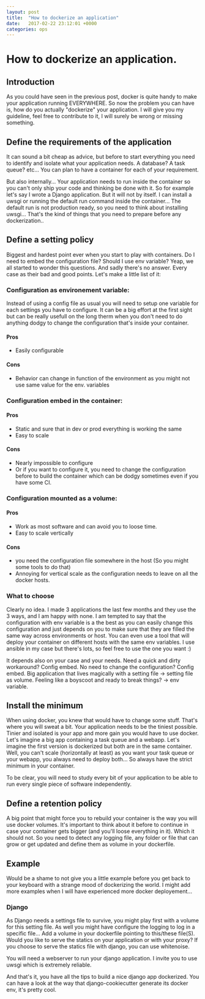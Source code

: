 ```yaml
---
layout: post
title:  "How to dockerize an application"
date:   2017-02-22 23:12:01 +0000
categories: ops
---
```


# How to dockerize an application.

## Introduction

As you could have seen in the previous post, docker is quite handy to make your application running EVERYWHERE. So now the problem you can have is, how do you actually "dockerize" your application. I will give you my guideline, feel free to contribute to it, I will surely be wrong or missing something.

## Define the requirements of the application

It can sound a bit cheap as advice, but before to start everything you need to identify and isolate what your application needs. A database? A task queue? etc... You can plan to have a container for each of your requirement.

But also internally... Your application needs to run inside the container so you can't only ship your code and thinking be done with it. So for example let's say I wrote a Django application. But it will not by itself. I can install a uwsgi or running the default run command inside the container... The default run is not production ready, so you need to think about installing uwsgi... That's the kind of things that you need to prepare before any dockerization..


## Define a setting policy

Biggest and hardest point ever when you start to play with containers. Do I need to embed the configuration file? Should I use env variable? Yeap, we all started to wonder this questions. And sadly there's no answer. Every case as their bad and good points. Let's make a little list of it:

### Configuration as environement variable:

Instead of using a config file as usual you will need to setup one variable for each settings you have to configure. It can be a big effort at the first sight but can be really usefull on the long therm when you don't need to do anything dodgy to change the configuration that's inside your container.

#### Pros

* Easily configurable

#### Cons

* Behavior can change in function of the environment as you might not use same value for the env. variables

### Configuration embed in the container:

#### Pros

* Static and sure that in dev or prod everything is working the same
* Easy to scale

#### Cons

* Nearly impossible to configure
* Or if you want to configure it, you need to change the configuration before to build the container which can be dodgy sometimes even if you have some CI.

### Configuration mounted as a volume:

#### Pros
* Work as most software and can avoid you to loose time.
* Easy to scale vertically

#### Cons
* you need the configuration file somewhere in the host (So you might some tools to do that)
* Annoying for vertical scale as the configuration needs to leave on all the docker hosts.

### What to choose

Clearly no idea. I made 3 applications the last few months and they use the 3 ways, and I am happy with none. I am tempted to say that the configuration with env variable is a the best as you can easily change this configuration and just depends on you to make sure that they are filled the same way across environments or host. You can even use a tool that will deploy your container on different hosts with the same env variables. I use ansible in my case but there's lots, so feel free to use the one you want :)

It depends also on your case and your needs. Need a quick and dirty workaround?  Config embed. No need to change the configuration? Config embed. Big application that lives magically with a setting file -> setting file as volume. Feeling like a boyscoot and ready to break things? -> env variable.

## Install the minimum

When using docker, you knew that would have to change some stuff. That's where you will sweat a bit. Your application needs to be the tiniest possible. Tinier and isolated is your app and more gain you would have to use docker. Let's imagine a big app containing a task queue and a webapp. Let's imagine the first version is dockerized but both are in the same container. Well, you can't scale (horizontally at least) as you want your task queue or your webapp, you always need to deploy both... So always have the strict minimum in your container.

To be clear, you will need to study every bit of your application to be able to run every single piece of software independently.

## Define a retention policy

A big point that might force you to rebuild your container is the way you will use docker volumes. It's important to think about it before to continue in case your container gets bigger (and you'll loose everything in it). Which it should not. So you need to detect any logging file, any folder or file that can grow or get updated and define them as volume in your dockerfile.

## Example

Would be a shame to not give you a little example before you get back to your keyboard with a strange mood of dockerizing the world.
I might add more examples when I will have experienced more docker deployement...

### Django

As Django needs a settings file to survive, you might play first with a volume for this setting file. As well you might have configure the logging to log in a specific file... Add a volume in your dockerfile pointing to this/these file(S). Would you like to serve the statics on your application or with your proxy? If you choose to serve the statics file with django,  you can use whitenoise.

You will need a webserver to run your django application. I invite you to use uwsgi which is extremely reliable.


And that's it, you have all the tips to build a nice django app dockerized. You can have a look at the way that django-cookiecutter generate its docker env, it's pretty cool.


